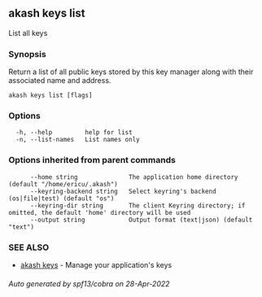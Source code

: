 ## akash keys list

List all keys

### Synopsis

Return a list of all public keys stored by this key manager
along with their associated name and address.

```
akash keys list [flags]
```

### Options

```
  -h, --help         help for list
  -n, --list-names   List names only
```

### Options inherited from parent commands

```
      --home string              The application home directory (default "/home/ericu/.akash")
      --keyring-backend string   Select keyring's backend (os|file|test) (default "os")
      --keyring-dir string       The client Keyring directory; if omitted, the default 'home' directory will be used
      --output string            Output format (text|json) (default "text")
```

### SEE ALSO

* [akash keys](akash_keys.md)	 - Manage your application's keys

###### Auto generated by spf13/cobra on 28-Apr-2022
